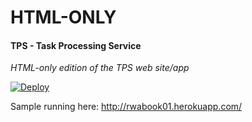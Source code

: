 # HTML-ONLY

#### TPS - Task Processing Service

*HTML-only edition of the TPS web site/app*

[![Deploy](https://www.herokucdn.com/deploy/button.svg)](https://heroku.com/deploy)

Sample running here: http://rwabook01.herokuapp.com/
